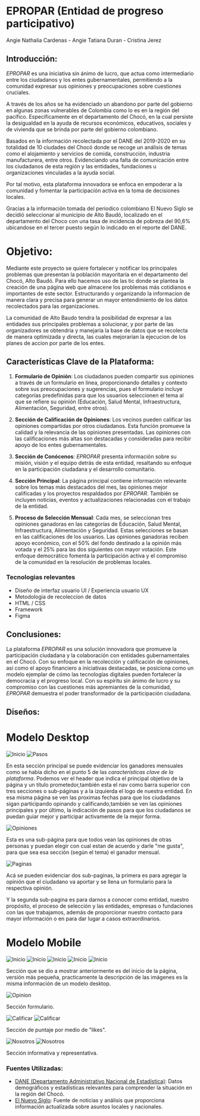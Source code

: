 
# EPROPAR (Entidad de progreso participativo)
Angie Nathalia Cardenas - 
Angie Tatiana Duran - 
Cristina Jerez

## Introducción:

<em>EPROPAR</em> es una iniciativa sin ánimo de lucro, que actua como intermediario entre los ciudadanos y los entes gubernamentales, permitiendo a la comunidad expresar sus opiniones y preocupaciones sobre cuestiones cruciales.

A través de los años se ha evidenciado un abandono por parte del gobierno en algunas zonas vulnerables de Colombia como lo es en la región del pacífico. Especificamente en el departamento del Chocó, en la cual persiste la desigualdad en la ayuda de recursos económicos, educativos, sociales y de vivienda que se brinda por parte del gobierno colombiano.

Basados en la información recolectada por el DANE del 2019-2020 en su totalidad de 10 ciudades del Chocó  donde se recoge un análisis de temas como el alojamiento y servicios de comida, construcción, industria manufacturera, entre otros. Evidenciando una falta de comunicación entre los ciudadanos de esta región y las entidades, fundaciones u organizaciones vinculadas a la ayuda social.

Por tal motivo, esta plataforma innovadora se enfoca en empoderar a la comunidad y fomentar la participación activa en la toma de decisiones locales.

Gracias a la información tomada del periodico colombiano El Nuevo Siglo se decidió seleccionar al municipio de Alto Baudó, localizado en el departamento del Choco con una tasa de incidencia de pobreza del 90,6% ubicandose en el tercer puesto según lo indicado en el reporte del DANE.

# Objetivo:

Mediante este proyecto se quiere fortalecer y notificar los principales problemas que presentan la población mayoritaria en el departamento del Chocó, Alto Baudó. Para ello hacemos uso de las tic donde se plantea la creación de una página web que almacene los problemas más cotidianos e importantes de este sector. Estructurando  y organizando la informacion de manera clara y precisa para generar un mayor entendimiento de los datos recolectados para las organizaciones.

La comunidad de Alto Baudo tendra la posibilidad de expresar a las entidades sus principales problemas a solucionar, y por parte de las organizadores se obtendria y manejaria la base de datos que se recolecta de manera optimizada y directa, las cuales mejorarian la ejecucion de los planes de accion por parte de los entes.


## Características Clave de la Plataforma: 

1. **Formulario de Opinión**: Los ciudadanos pueden compartir sus opiniones a través de un formulario en línea, proporcionando detalles y contexto sobre sus preocupaciones y sugerencias, pues el formulario incluye categorías predefinidas para que los usuarios seleccionen el tema al que se refiere su opinión (Educación, Salud Mental, Infraestructura, Alimentación, Seguridad, entre otros).

2. **Sección de Calificación de Opiniones**: Los vecinos pueden calificar las opiniones compartidas por otros ciudadanos. Esta función promueve la calidad y la relevancia de las opiniones presentadas. Las opiniones con las calificaciones más altas son destacadas y consideradas para recibir apoyo de los entes gubernamentales.

3. **Sección de Conócenos**: <em>EPROPAR</em> presenta información sobre su misión, visión y el equipo detrás de esta entidad, resaltando su enfoque en la participación ciudadana y el desarrollo comunitario.

4. **Sección Principal**: La página principal contiene información relevante sobre los temas más destacados del mes, las opiniones mejor calificadas y los proyectos respaldados por <em>EPROPAR</em>. También se incluyen noticias, eventos y actualizaciones relacionadas con el trabajo de la entidad.

5. **Proceso de Selección Mensual**: Cada mes, se seleccionan tres opiniones ganadoras en las categorías de Educación, Salud Mental, Infraestructura, Alimentación y Seguridad. Estas selecciones se basan en las calificaciones de los usuarios. Las opiniones ganadoras reciben apoyo económico, con el 50% del fondo destinado a la opinión más votada y el 25% para las dos siguientes con mayor votación. Este enfoque democrático fomenta la participación activa y el compromiso de la comunidad en la resolución de problemas locales.

### Tecnologias relevantes

- Diseño de interfaz usuario UI / Experiencia usuario UX
- Metodologia de recoleccion de datos
- HTML / CSS
- Framework
- Figma


## Conclusiones: 

La plataforma <em>EPROPAR</em> es una solución innovadora que promueve la participación ciudadana y la colaboración con entidades gubernamentales en el Chocó. Con su enfoque en la recolección y calificación de opiniones, así como el apoyo financiero a iniciativas destacadas, se posiciona como un modelo ejemplar de cómo las tecnologías digitales pueden fortalecer la democracia y el progreso local. Con su espíritu sin ánimo de lucro y su compromiso con las cuestiones más apremiantes de la comunidad, <em>EPROPAR</em> demuestra el poder transformador de la participación ciudadana.

## Diseños:

Modelo Desktop
==
![Inicio](img/inicio.png)
![Pasos](img/pasos.png)

En esta sección principal se puede evidenciar los ganadores mensuales como se había dicho en el punto 5 de las <em>características clave de la plataforma</em>. Podemos ver el header que indica el principal objetivo de la página y un título prometedor,también esta el nav como barra superior con tres secciones o sub-páginas y a la izquierda el logo de nuestra entidad. En esa misma página se ven las proximas fechas para que los ciudadanos sigan participando opinando y calificando,también se ven las opiniones principales y por último, la indicación de pasos para que los ciudadanos se puedan guiar mejor y participar activamente de la mejor forma.

![Opiniones](img/opiniones.png)

Esta es una sub-página para que todos vean las opiniones de otras personas y puedan elegir con cual estan de acuerdo y darle "me gusta", para que sea esa sección (según el tema) el ganador mensual.

![Paginas](img/final.png)

Acá se pueden evidenciar dos sub-paginas, la primera es para agregar la opinión que el ciudadano va aportar y se llena un formulario para la respectiva opinión.

Y la segunda sub-pagina es para darnos a conocer como entidad, nuestro propósito, el proceso de selección y las entidades, empresas o fundaciones con las que trabajamos, además de proporcionar nuestro contacto para mayor información o en para dar lugar a casos extraordinarios.

Modelo Mobile
==
![Inicio](img/main.png)
![Inicio](img/main2.png)
![Inicio](img/main3.png)
![Inicio](img/main4.png)
![Inicio](img/main5.png)

Sección que se dio a mostrar anteriormente es del inicio de la página, versión más pequeña, practicamente la descripción de las imágenes es la misma información de un modelo desktop.

![Opinion](img/opinion.png)

Sección formulario.

![Calificar](img/calificar.png)
![Calificar](img/calificar2.png)

Sección de puntaje por medio de "likes".

![Nosotros](img/us.png)
![Nosotros](img/us2.png)

Sección informativa y representativa.


### Fuentes Utilizadas: 

- [DANE (Departamento Administrativo Nacional de Estadística)](https://www.dane.gov.co/): Datos demográficos y estadísticas relevantes para comprender la situación en la región del Chocó.
- [El Nuevo Siglo](https://www.elnuevosiglo.com.co/): Fuente de noticias y análisis que proporciona información actualizada sobre asuntos locales y nacionales.
